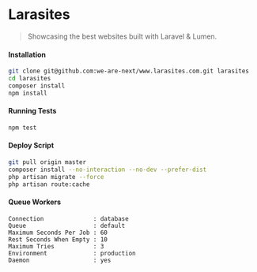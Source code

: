# Larasites

> Showcasing the best websites built with Laravel & Lumen.

#### Installation

```sh
git clone git@github.com:we-are-next/www.larasites.com.git larasites
cd larasites
composer install
npm install
```

#### Running Tests

```sh
npm test
```

#### Deploy Script

```sh
git pull origin master
composer install --no-interaction --no-dev --prefer-dist
php artisan migrate --force
php artisan route:cache
```

#### Queue Workers

```
Connection              : database
Queue                   : default
Maximum Seconds Per Job : 60
Rest Seconds When Empty : 10
Maximum Tries           : 3
Environment             : production
Daemon                  : yes
```
